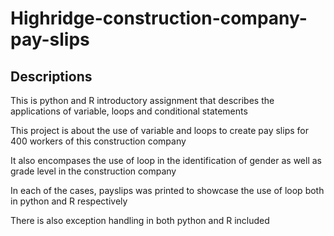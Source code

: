 # Highridge-construction-company-pay-slips

## Descriptions
This is  python and R introductory assignment that describes the applications of variable, loops and conditional statements

This project is about the use of variable and loops to create pay slips for 400 workers of this construction company

It also encompases the use of loop in the identification of gender as well as grade level in the construction company 

In each of the cases, payslips was printed to showcase the use of loop both in python and R respectively

There is also exception handling in both python and R included 
